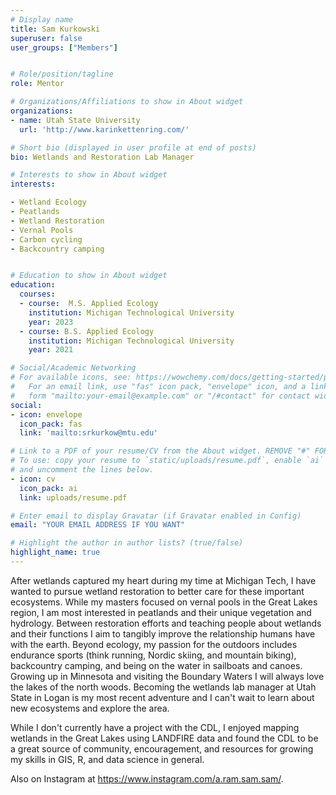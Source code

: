 ```yaml
---
# Display name
title: Sam Kurkowski
superuser: false
user_groups: ["Members"]


# Role/position/tagline
role: Mentor

# Organizations/Affiliations to show in About widget
organizations:
- name: Utah State University
  url: 'http://www.karinkettenring.com/'

# Short bio (displayed in user profile at end of posts)
bio: Wetlands and Restoration Lab Manager

# Interests to show in About widget
interests:

- Wetland Ecology
- Peatlands
- Wetland Restoration
- Vernal Pools
- Carbon cycling
- Backcountry camping


# Education to show in About widget
education:
  courses:
  - course:  M.S. Applied Ecology
    institution: Michigan Technological University
    year: 2023
  - course: B.S. Applied Ecology
    institution: Michigan Technological University
    year: 2021

# Social/Academic Networking
# For available icons, see: https://wowchemy.com/docs/getting-started/page-builder/#icons
#   For an email link, use "fas" icon pack, "envelope" icon, and a link in the
#   form "mailto:your-email@example.com" or "/#contact" for contact widget.
social:
- icon: envelope
  icon_pack: fas
  link: 'mailto:srkurkow@mtu.edu'

# Link to a PDF of your resume/CV from the About widget. REMOVE "#" FOR ITEMS YOU WANT ME TO TRY.
# To use: copy your resume to `static/uploads/resume.pdf`, enable `ai` icons in `params.toml`,
# and uncomment the lines below.
- icon: cv
  icon_pack: ai
  link: uploads/resume.pdf

# Enter email to display Gravatar (if Gravatar enabled in Config)
email: "YOUR EMAIL ADDRESS IF YOU WANT"

# Highlight the author in author lists? (true/false)
highlight_name: true
---
```


After wetlands captured my heart during my time at Michigan Tech, I have wanted to pursue wetland restoration to better care for these important ecosystems. While my masters focused on vernal pools in the Great Lakes region, I am most interested in peatlands and their unique vegetation and hydrology. Between restoration efforts and teaching people about wetlands and their functions I aim to tangibly improve the relationship humans have with the earth. Beyond ecology, my passion for the outdoors includes endurance sports (think running, Nordic skiing, and mountain biking), backcountry camping, and being on the water in sailboats and canoes. Growing up in Minnesota and visiting the Boundary Waters I will always love the lakes of the north woods. Becoming the wetlands lab manager at Utah State in Logan is my most recent adventure and I can't wait to learn about new ecosystems and explore the area. 

While I don't currently have a project with the CDL, I enjoyed mapping wetlands in the Great Lakes using LANDFIRE data and found the CDL to be a great source of community, encouragement, and resources for growing my skills in GIS, R, and data science in general.

Also on Instagram at https://www.instagram.com/a.ram.sam.sam/.





